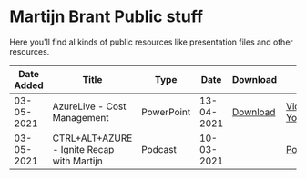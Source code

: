 # Martijn Brant Public stuff

Here you'll find al kinds of public resources like presentation files and other resources.

| Date Added | Title | Type | Date | Download | Video |
|---|---|---|---|---|---|
| 03-05-2021 | AzureLive - Cost Management | PowerPoint | 13-04-2021 | [Download](https://github.com/martijn-brant/public/raw/main/Talks/2021-04-13%20-%20AzureLive%20-%20Cost%20Management.pptx) | [Video: YouTube.com](https://youtu.be/s-880YBFRUg?t=7011) |
| 03-05-2021 | CTRL+ALT+AZURE - Ignite Recap with Martijn | Podcast | 10-03-2021 |   | [Podcast](https://ctrlaltazure.com/episodes/072-ignite-recap-with-martijn) |
